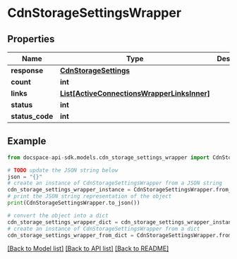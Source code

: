 # CdnStorageSettingsWrapper

## Properties

Name | Type | Description | Notes
------------ | ------------- | ------------- | -------------
**response** | [**CdnStorageSettings**](CdnStorageSettings.md) |  | [optional] 
**count** | **int** |  | [optional] 
**links** | [**List[ActiveConnectionsWrapperLinksInner]**](ActiveConnectionsWrapperLinksInner.md) |  | [optional] 
**status** | **int** |  | [optional] 
**status_code** | **int** |  | [optional] 

## Example

```python
from docspace-api-sdk.models.cdn_storage_settings_wrapper import CdnStorageSettingsWrapper

# TODO update the JSON string below
json = "{}"
# create an instance of CdnStorageSettingsWrapper from a JSON string
cdn_storage_settings_wrapper_instance = CdnStorageSettingsWrapper.from_json(json)
# print the JSON string representation of the object
print(CdnStorageSettingsWrapper.to_json())

# convert the object into a dict
cdn_storage_settings_wrapper_dict = cdn_storage_settings_wrapper_instance.to_dict()
# create an instance of CdnStorageSettingsWrapper from a dict
cdn_storage_settings_wrapper_from_dict = CdnStorageSettingsWrapper.from_dict(cdn_storage_settings_wrapper_dict)
```
[[Back to Model list]](../README.md#documentation-for-models) [[Back to API list]](../README.md#documentation-for-api-endpoints) [[Back to README]](../README.md)



